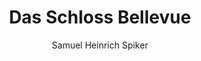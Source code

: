 ---
image: /assets/images/spiker/32a.jpg
thumb: /assets/images/spiker-thumbs/32a.jpg
author: Samuel Heinrich Spiker
artist: 
engraver: 
title: "Das Schloss Bellevue"
subtitle: 
tags:
  - Palace
layout: post
---